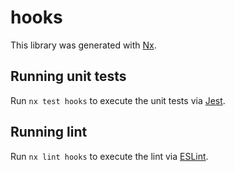 # hooks

This library was generated with [Nx](https://nx.dev).

## Running unit tests

Run `nx test hooks` to execute the unit tests via [Jest](https://jestjs.io).

## Running lint

Run `nx lint hooks` to execute the lint via [ESLint](https://eslint.org/).
